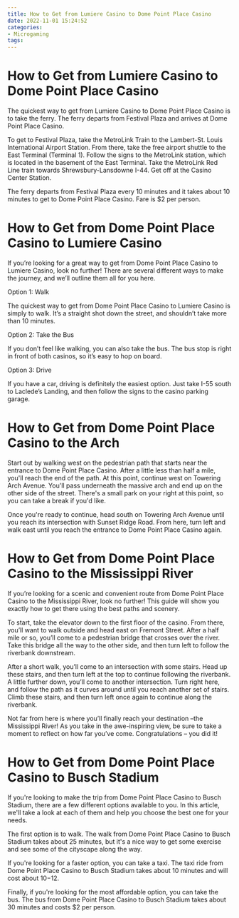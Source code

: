 ```yaml
---
title: How to Get from Lumiere Casino to Dome Point Place Casino
date: 2022-11-01 15:24:52
categories:
- Microgaming
tags:
---
```



#  How to Get from Lumiere Casino to Dome Point Place Casino

The quickest way to get from Lumiere Casino to Dome Point Place Casino is to take the ferry. The ferry departs from Festival Plaza and arrives at Dome Point Place Casino.

To get to Festival Plaza, take the MetroLink Train to the Lambert-St. Louis International Airport Station. From there, take the free airport shuttle to the East Terminal (Terminal 1). Follow the signs to the MetroLink station, which is located in the basement of the East Terminal. Take the MetroLink Red Line train towards Shrewsbury-Lansdowne I-44. Get off at the Casino Center Station.

The ferry departs from Festival Plaza every 10 minutes and it takes about 10 minutes to get to Dome Point Place Casino. Fare is $2 per person.

#  How to Get from Dome Point Place Casino to Lumiere Casino

If you’re looking for a great way to get from Dome Point Place Casino to Lumiere Casino, look no further! There are several different ways to make the journey, and we’ll outline them all for you here.

Option 1: Walk

The quickest way to get from Dome Point Place Casino to Lumiere Casino is simply to walk. It’s a straight shot down the street, and shouldn’t take more than 10 minutes.

Option 2: Take the Bus

If you don’t feel like walking, you can also take the bus. The bus stop is right in front of both casinos, so it’s easy to hop on board.

Option 3: Drive

If you have a car, driving is definitely the easiest option. Just take I-55 south to Laclede’s Landing, and then follow the signs to the casino parking garage.

#  How to Get from Dome Point Place Casino to the Arch

Start out by walking west on the pedestrian path that starts near the entrance to Dome Point Place Casino. After a little less than half a mile, you'll reach the end of the path. At this point, continue west on Towering Arch Avenue. You'll pass underneath the massive arch and end up on the other side of the street. There's a small park on your right at this point, so you can take a break if you'd like.

Once you're ready to continue, head south on Towering Arch Avenue until you reach its intersection with Sunset Ridge Road. From here, turn left and walk east until you reach the entrance to Dome Point Place Casino again.

#  How to Get from Dome Point Place Casino to the Mississippi River

If you’re looking for a scenic and convenient route from Dome Point Place Casino to the Mississippi River, look no further! This guide will show you exactly how to get there using the best paths and scenery.

To start, take the elevator down to the first floor of the casino. From there, you’ll want to walk outside and head east on Fremont Street. After a half mile or so, you’ll come to a pedestrian bridge that crosses over the river. Take this bridge all the way to the other side, and then turn left to follow the riverbank downstream.

After a short walk, you’ll come to an intersection with some stairs. Head up these stairs, and then turn left at the top to continue following the riverbank. A little further down, you’ll come to another intersection. Turn right here, and follow the path as it curves around until you reach another set of stairs. Climb these stairs, and then turn left once again to continue along the riverbank.

Not far from here is where you’ll finally reach your destination –the Mississippi River! As you take in the awe-inspiring view, be sure to take a moment to reflect on how far you’ve come. Congratulations – you did it!

#  How to Get from Dome Point Place Casino to Busch Stadium

If you're looking to make the trip from Dome Point Place Casino to Busch Stadium, there are a few different options available to you. In this article, we'll take a look at each of them and help you choose the best one for your needs.

The first option is to walk. The walk from Dome Point Place Casino to Busch Stadium takes about 25 minutes, but it's a nice way to get some exercise and see some of the cityscape along the way.

If you're looking for a faster option, you can take a taxi. The taxi ride from Dome Point Place Casino to Busch Stadium takes about 10 minutes and will cost about $10-$12.

Finally, if you're looking for the most affordable option, you can take the bus. The bus from Dome Point Place Casino to Busch Stadium takes about 30 minutes and costs $2 per person.